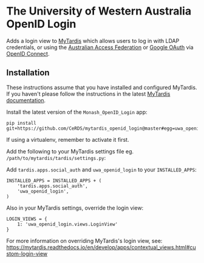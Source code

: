 # The University of Western Australia OpenID Login

Adds a login view to [MyTardis](https://github.com/mytardis/mytardis) which
allows users to log in with LDAP credentials, or using the
[Australian Access Federation](https://aaf.edu.au/about/)
or [Google OAuth](https://developers.google.com/identity/protocols/OAuth2) via
[OpenID Connect](https://openid.net/connect/).

## Installation

These instructions assume that you have installed and configured MyTardis.
If you haven't please follow the instructions in the latest [MyTardis documentation](https://mytardis.readthedocs.io/en/develop/admin/install.html).

Install the latest version of the `Monash_OpenID_Login` app:

```
pip install git+https://github.com/CeRDS/mytardis_openid_login@master#egg=uwa_openid_login
```

If using a virtualenv, remember to activate it first.

Add the following to your MyTardis settings file eg. `/path/to/mytardis/tardis/settings.py`:

Add  `tardis.apps.social_auth` and `uwa_openid_login` to your `INSTALLED_APPS`:

```
INSTALLED_APPS = INSTALLED_APPS + (
    'tardis.apps.social_auth',
    'uwa_openid_login',
)
```

Also in your MyTardis settings, override the login view:

```
LOGIN_VIEWS = {
    1: 'uwa_openid_login.views.LoginView'
}
```

For more information on overriding MyTardis's login view, see:
<https://mytardis.readthedocs.io/en/develop/apps/contextual_views.html#custom-login-view>
